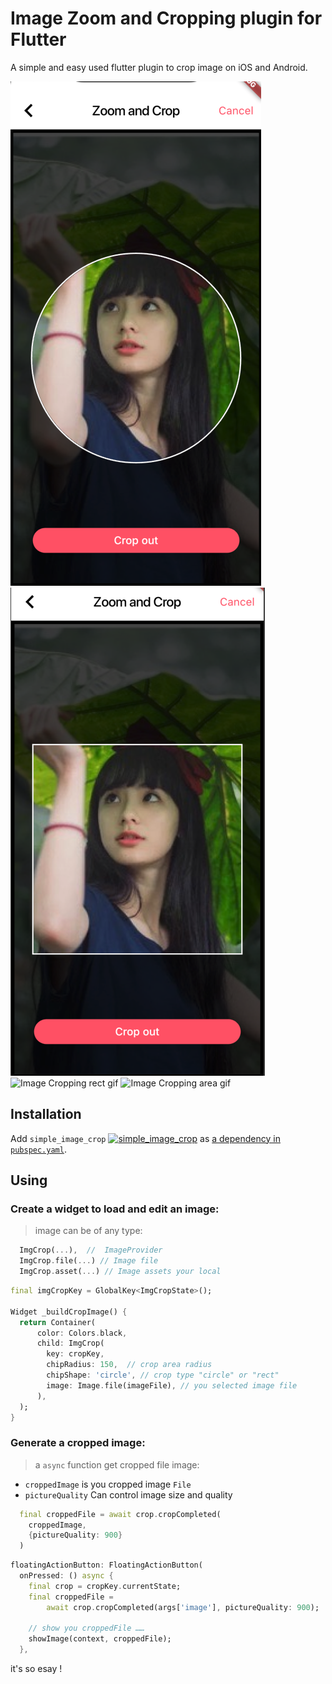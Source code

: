 # Image Zoom and Cropping plugin for Flutter

A simple and easy used flutter plugin to crop image on iOS and Android.

![Image Cropping circle area](assets/circle_area.png)
![Image Cropping rect area](assets/rect_area.png)
![Image Cropping rect gif](assets/rect.gif)
![Image Cropping area gif](assets/circle.gif)

## Installation

Add `simple_image_crop` [![simple_image_crop](https://img.shields.io/pub/v/simple_image_crop.svg)](https://pub.dartlang.org/packages/simple_image_crop) as [a dependency in `pubspec.yaml`](https://flutter.io/using-packages/#managing-package-dependencies--versions).

## Using

### Create a widget to load and edit an image:

> image can be of any type:

```dart
  ImgCrop(...),  //  ImageProvider
  ImgCrop.file(...) // Image file
  ImgCrop.asset(...) // Image assets your local
```

```dart
final imgCropKey = GlobalKey<ImgCropState>();

Widget _buildCropImage() {
  return Container(
      color: Colors.black,
      child: ImgCrop(
        key: cropKey,
        chipRadius: 150,  // crop area radius
        chipShape: 'circle', // crop type "circle" or "rect"
        image: Image.file(imageFile), // you selected image file
      ),
  );
}
```

### Generate a cropped image:

> a `async` function get cropped file image:

-   `croppedImage` is you cropped image `File`
-   `pictureQuality` Can control image size and quality

```dart
  final croppedFile = await crop.cropCompleted(
    croppedImage,
    {pictureQuality: 900}
  )
```

```dart
floatingActionButton: FloatingActionButton(
  onPressed: () async {
    final crop = cropKey.currentState;
    final croppedFile =
        await crop.cropCompleted(args['image'], pictureQuality: 900);

    // show you croppedFile ……
    showImage(context, croppedFile);
  },
```

it's so esay !
